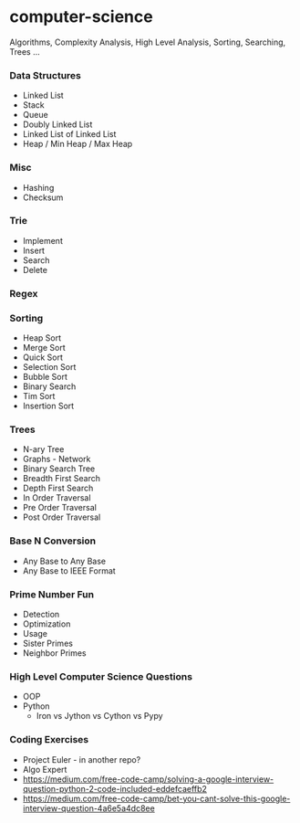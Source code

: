 # computer-science
Algorithms, Complexity Analysis, High Level Analysis, Sorting, Searching, Trees ...

### Data Structures
- Linked List
- Stack
- Queue
- Doubly Linked List
- Linked List of Linked List
- Heap / Min Heap / Max Heap

### Misc
- Hashing
- Checksum

### Trie
- Implement
- Insert
- Search
- Delete

### Regex

### Sorting
- Heap Sort
- Merge Sort
- Quick Sort
- Selection Sort
- Bubble Sort
- Binary Search
- Tim Sort
- Insertion Sort

### Trees
- N-ary Tree
- Graphs - Network
- Binary Search Tree
- Breadth First Search
- Depth First Search
- In Order Traversal
- Pre Order Traversal
- Post Order Traversal

### Base N Conversion
- Any Base to Any Base
- Any Base to IEEE Format


### Prime Number Fun
- Detection
- Optimization
- Usage
- Sister Primes
- Neighbor Primes


### High Level Computer Science Questions
- OOP
- Python
   - Iron vs Jython vs Cython vs Pypy

### Coding Exercises
- Project Euler - in another repo?
- Algo Expert
- https://medium.com/free-code-camp/solving-a-google-interview-question-python-2-code-included-eddefcaeffb2
- https://medium.com/free-code-camp/bet-you-cant-solve-this-google-interview-question-4a6e5a4dc8ee
